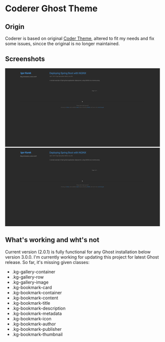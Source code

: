 # Coderer Ghost Theme

## Origin
Coderer is based on original [Coder Theme](https://github.com/dongri/Coder "Coder"), altered to fit my needs and fix some issues, sincce the original is no longer maintained.

## Screenshots
![Home Page Screenshot](screenshots/home.png)
![Article Screenshot](screenshots/home.png)

## What's working and wht's not
Current version (2.0.1) is fully functional for any Ghost installation below version 3.0.0. I'm currently working for updating this project for latest Ghost release. So far, it's missing given classes:
* .kg-gallery-container
* .kg-gallery-row
* .kg-gallery-image
* .kg-bookmark-card
* .kg-bookmark-container
* .kg-bookmark-content
* .kg-bookmark-title
* .kg-bookmark-description
* .kg-bookmark-metadata
* .kg-bookmark-icon
* .kg-bookmark-author
* .kg-bookmark-publisher
* .kg-bookmark-thumbnail